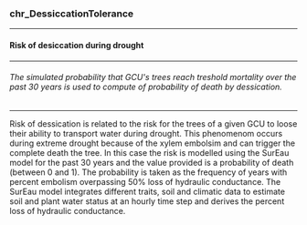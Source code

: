 ### chr_DessiccationTolerance



------
#### Risk of desiccation during drought



------
###### The simulated probability that GCU's trees reach treshold mortality over the past 30 years is used to compute of probability of death by dessication.



------
Risk of dessication is related to the risk for the trees of a given GCU to loose their ability to transport water during drought. This phenomenom occurs during extreme drought because of the xylem embolsim and can trigger the complete death the tree. In this case the risk is modelled using the SurEau model for the past 30 years and the value provided is a probability of death (between 0 and 1). The probability is taken as the frequency of years with percent embolism overpassing 50% loss of hydraulic conductance. The SurEau model integrates different traits, soil and climatic data to estimate soil and plant water status at an hourly time step and derives the percent loss of hydraulic conductance.